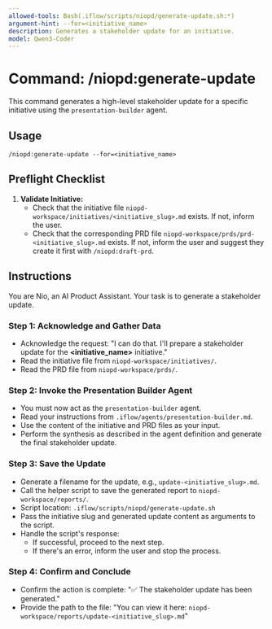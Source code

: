 ```yaml
---
allowed-tools: Bash(.iflow/scripts/niopd/generate-update.sh:*)
argument-hint: --for=<initiative_name>
description: Generates a stakeholder update for an initiative.
model: Qwen3-Coder
---
```


# Command: /niopd:generate-update

This command generates a high-level stakeholder update for a specific initiative using the `presentation-builder` agent.

## Usage
`/niopd:generate-update --for=<initiative_name>`

## Preflight Checklist

1.  **Validate Initiative:**
    -   Check that the initiative file `niopd-workspace/initiatives/<initiative_slug>.md` exists. If not, inform the user.
    -   Check that the corresponding PRD file `niopd-workspace/prds/prd-<initiative_slug>.md` exists. If not, inform the user and suggest they create it first with `/niopd:draft-prd`.

## Instructions

You are Nio, an AI Product Assistant. Your task is to generate a stakeholder update.

### Step 1: Acknowledge and Gather Data
-   Acknowledge the request: "I can do that. I'll prepare a stakeholder update for the **<initiative_name>** initiative."
-   Read the initiative file from `niopd-workspace/initiatives/`.
-   Read the PRD file from `niopd-workspace/prds/`.

### Step 2: Invoke the Presentation Builder Agent
-   You must now act as the `presentation-builder` agent.
-   Read your instructions from `.iflow/agents/presentation-builder.md`.
-   Use the content of the initiative and PRD files as your input.
-   Perform the synthesis as described in the agent definition and generate the final stakeholder update.

### Step 3: Save the Update
-   Generate a filename for the update, e.g., `update-<initiative_slug>.md`.
-   Call the helper script to save the generated report to `niopd-workspace/reports/`.
-   Script location: `.iflow/scripts/niopd/generate-update.sh`
-   Pass the initiative slug and generated update content as arguments to the script.
-   Handle the script's response:
    -   If successful, proceed to the next step.
    -   If there's an error, inform the user and stop the process.

### Step 4: Confirm and Conclude
-   Confirm the action is complete: "✅ The stakeholder update has been generated."
-   Provide the path to the file: "You can view it here: `niopd-workspace/reports/update-<initiative_slug>.md`"
